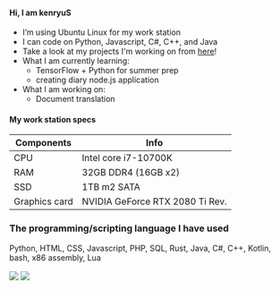 #### Hi, I am kenryuS

- I’m using Ubuntu Linux for my work station
- I can code on Python, Javascript, C#, C++, and Java
- Take a look at my projects I'm working on from [here](https://github.com/kenryuS?tab=projects)!
- What I am currently learning:
    - TensorFlow + Python for summer prep
    - creating diary node.js application
- What I am working on:
    - Document translation

#### My work station specs

|Components|Info|
|---|---|
|CPU|Intel core i7-10700K|
|RAM|32GB DDR4 (16GB x2)|
|SSD|1TB m2 SATA|
|Graphics card|NVIDIA GeForce RTX 2080 Ti Rev.|

### The programming/scripting language I have used

Python, HTML, CSS, Javascript, PHP, SQL, Rust, Java, C#, C++, Kotlin, bash, x86 assembly, Lua

<img align=center src="https://github-readme-stats.vercel.app/api?username=kenryuS&show_icons=true&theme=onedark">

<img align=center src="https://github-readme-stats.vercel.app/api/top-langs/?username=kenryuS&layout=compact&theme=onedark">


<!---
kenryuS/kenryuS is a ✨ special ✨ repository because its `README.md` (this file) appears on your GitHub profile.
You can click the Preview link to take a look at your changes.
--->
